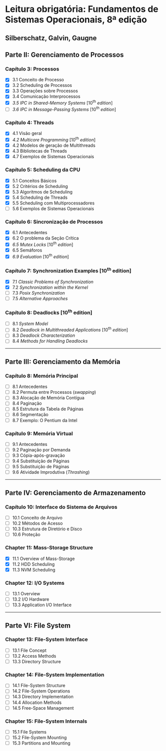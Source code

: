 # Leitura obrigatória: Fundamentos de Sistemas Operacionais, 8ª edição
## Silberschatz, Galvin, Gaugne

## Parte II: Gerenciamento de Processos

### Capítulo 3: Processos
- [X] 3.1 Conceito de Processo
- [X] 3.2 Scheduling de Processos
- [X] 3.3 Operações sobre Processos
- [X] 3.4 Comunicação Interprocessos
- [X] _3.5 IPC in Shared-Memory Systems_ [10<sup>th</sup> _edition_]
- [ ] _3.6 IPC in Message-Passing Systems_ [10<sup>th</sup> _edition_]

### Capítulo 4: Threads
- [X] 4.1 Visão geral
- [X] _4.2 Multicore Programming_ [10<sup>th</sup> _edition_]
- [X] 4.2 Modelos de geração de Multithreads
- [X] 4.3 Bibliotecas de Threads
- [X] 4.7 Exemplos de Sistemas Operacionais

### Capítulo 5: Scheduling da CPU
- [X] 5.1 Conceitos Básicos
- [X] 5.2 Critérios de Scheduling
- [X] 5.3 Algoritmos de Scheduling
- [X] 5.4 Scheduling de Threads
- [X] 5.5 Scheduling com Multiprocessadores
- [ ] 5.6 Exemplos de Sistemas Operacionais

### Capítulo 6: Sincronização de Processos
- [X] 6.1 Antecedentes
- [X] 6.2 O problema da Seção Crítica
- [X] _6.5 Mutex Locks_ [10<sup>th</sup> _edition_]
- [X] 6.5 Semáforos
- [X] _6.9 Evaluation_ [10<sup>th</sup> _edition_]

### Capítulo 7: Synchronization Examples [10<sup>th</sup> edition]
- [X] 7.1 _Classic Problems of Synchronization_
- [X] 7.2 _Synchronization within the Kernel_
- [ ] 7.3 _Posix Synchronization_ 
- [ ] 7.5 _Alternative Approaches_ 

### Capítulo 8: Deadlocks [10<sup>th</sup> edition]
- [ ] 8.1 _System Model_
- [ ] 8.2 _Deadlock in Multithreaded Applications_ [10<sup>th</sup> _edition_]
- [ ] 8.3 _Deadlock Characterization_
- [ ] 8.4 _Methods for Handling Deadlocks_

----------------------------------------------------
## Parte III: Gerenciamento da Memória

### Capítulo 8: Memória Principal 
- [ ] 8.1 Antecedentes
- [ ] 8.2 Permuta entre Processos (_swapping_)
- [ ] 8.3 Alocação de Memória Contígua
- [ ] 8.4 Paginação
- [ ] 8.5 Estrutura da Tabela de Páginas
- [ ] 8.6 Segmentação
- [ ] 8.7 Exemplo: O Pentium da Intel

### Capítulo 9: Memória Virtual 
- [ ] 9.1 Antecedentes
- [ ] 9.2 Paginação por Demanda
- [ ] 9.3 Cópia-após-gravação
- [ ] 9.4 Substituição de Páginas
- [ ] 9.5 Substituição de Páginas
- [ ] 9.6 Atividade Improdutiva (_Thrashing_)

----------------------------------------------------
## Parte IV: Gerenciamento de Armazenamento

### Capítulo 10: Interface do Sistema de Arquivos
- [ ] 10.1 Conceito de Arquivo
- [ ] 10.2 Métodos de Acesso
- [ ] 10.3 Estrutura de Diretório e Disco
- [ ] 10.6 Proteção

### Chapter 11: Mass-Storage Structure
- [X] 11.1 Overview of Mass-Storage
- [X] 11.2 HDD Scheduling
- [X] 11.3 NVM Scheduling

### Chapter 12: I/O Systems
- [ ] 13.1 Overview
- [ ] 13.2 I/O Hardware 
- [ ] 13.3 Application I/O Interface

----------------------------------------------------
## Parte VI: File System

### Chapter 13: File-System Interface
- [ ] 13.1 File Concept
- [ ] 13.2 Access Methods
- [ ] 13.3 Directory Structure 

### Chapter 14: File-System Implementation
- [ ] 14.1 File-System Structure
- [ ] 14.2 File-System Operations
- [ ] 14.3 Directory Implementation 
- [ ] 14.4 Allocation Methods
- [ ] 14.5 Free-Space Management

### Chapter 15: File-System Internals
- [ ] 15.1 File Systems 
- [ ] 15.2 File-System Mounting
- [ ] 15.3 Partitions and Mounting
